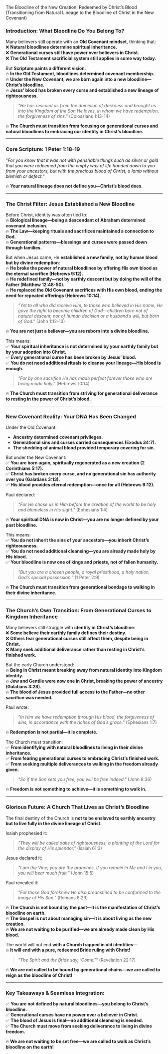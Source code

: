 The Bloodline of the New Creation: Redeemed by Christ’s Blood
(Transitioning from Natural Lineage to the Bloodline of Christ in the New Covenant)

### **Introduction: What Bloodline Do You Belong To?**

Many believers still operate with an **Old Covenant mindset**, thinking that:  
❌ **Natural bloodlines determine spiritual inheritance.**  
❌ **Generational curses still have power over believers in Christ.**  
❌ **The Old Testament sacrificial system still applies in some way today.**

But **Scripture paints a different vision**:  
🔥 **In the Old Testament, bloodlines determined covenant membership.**  
🔥 **Under the New Covenant, we are born again into a new bloodline—Christ’s bloodline.**  
🔥 **Jesus’ blood has broken every curse and established a new lineage of righteousness.**

> _"He has rescued us from the dominion of darkness and brought us into the Kingdom of the Son He loves, in whom we have redemption, the forgiveness of sins."_ (Colossians 1:13-14)

🔥 **The Church must transition from focusing on generational curses and natural bloodlines to embracing our identity in Christ’s bloodline.**

---

### **Core Scripture: 1 Peter 1:18-19**

_"For you know that it was not with perishable things such as silver or gold that you were redeemed from the empty way of life handed down to you from your ancestors, but with the precious blood of Christ, a lamb without blemish or defect."_

🔥 **Your natural lineage does not define you—Christ’s blood does.**

---

### **The Christ Filter: Jesus Established a New Bloodline**

Before Christ, identity was often tied to:  
🔥 **Biological lineage—being a descendant of Abraham determined covenant inclusion.**  
🔥 **The Law—keeping rituals and sacrifices maintained a connection to God.**  
🔥 **Generational patterns—blessings and curses were passed down through families.**

But when Jesus came, He **established a new family, not by human blood but by divine redemption**:  
🔥 **He broke the power of natural bloodlines by offering His own blood as the eternal sacrifice (Hebrews 9:12).**  
🔥 **He redefined family—not by earthly descent but by doing the will of the Father (Matthew 12:48-50).**  
🔥 **He replaced the Old Covenant sacrifices with His own blood, ending the need for repeated offerings (Hebrews 10:14).**

> _"Yet to all who did receive Him, to those who believed in His name, He gave the right to become children of God—children born not of natural descent, nor of human decision or a husband’s will, but born of God."_ (John 1:12-13)

🔥 **You are not just a believer—you are reborn into a divine bloodline.**

This means:  
✅ **Your spiritual inheritance is not determined by your earthly family but by your adoption into Christ.**  
✅ **Every generational curse has been broken by Jesus’ blood.**  
✅ **You do not need additional rituals to cleanse your lineage—His blood is enough.**

> _"For by one sacrifice He has made perfect forever those who are being made holy."_ (Hebrews 10:14)

🔥 **The Church must transition from striving for generational deliverance to resting in the power of Christ’s blood.**

---

### **New Covenant Reality: Your DNA Has Been Changed**

Under the Old Covenant:

- **Ancestry determined covenant privileges.**
- **Generational sins and curses carried consequences (Exodus 34:7).**
- **The shedding of animal blood provided temporary covering for sin.**

But under the New Covenant:  
✅ **You are born again, spiritually regenerated as a new creation (2 Corinthians 5:17).**  
✅ **Christ has broken every curse, and no generational sin has authority over you (Galatians 3:13).**  
✅ **His blood provides eternal redemption—once for all (Hebrews 9:12).**

Paul declared:

> _"For He chose us in Him before the creation of the world to be holy and blameless in His sight."_ (Ephesians 1:4)

🔥 **Your spiritual DNA is now in Christ—you are no longer defined by your past bloodline.**

This means:  
✅ **You do not inherit the sins of your ancestors—you inherit Christ’s righteousness.**  
✅ **You do not need additional cleansing—you are already made holy by His blood.**  
✅ **Your bloodline is now one of kings and priests, not of fallen humanity.**

> _"But you are a chosen people, a royal priesthood, a holy nation, God’s special possession."_ (1 Peter 2:9)

🔥 **The Church must transition from generational bondage to walking in their divine inheritance.**

---

### **The Church’s Own Transition: From Generational Curses to Kingdom Inheritance**

Many believers still struggle with **identity in Christ’s bloodline**:  
❌ **Some believe their earthly family defines their destiny.**  
❌ **Others fear generational curses still affect them, despite being in Christ.**  
❌ **Many seek additional deliverance rather than resting in Christ’s finished work.**

But the early Church understood:  
🔥 **Being in Christ meant breaking away from natural identity into Kingdom identity.**  
🔥 **Jew and Gentile were now one in Christ, breaking the power of ancestry (Galatians 3:28).**  
🔥 **The blood of Jesus provided full access to the Father—no other sacrifice was needed.**

Paul wrote:

> _"In Him we have redemption through His blood, the forgiveness of sins, in accordance with the riches of God’s grace."_ (Ephesians 1:7)

🔥 **Redemption is not partial—it is complete.**

The Church must transition:  
✅ **From identifying with natural bloodlines to living in their divine inheritance.**  
✅ **From fearing generational curses to embracing Christ’s finished work.**  
✅ **From seeking multiple deliverances to walking in the freedom already given.**

> _"So if the Son sets you free, you will be free indeed."_ (John 8:36)

🔥 **Freedom is not something to achieve—it is something to walk in.**

---

### **Glorious Future: A Church That Lives as Christ’s Bloodline**

The final destiny of the Church is **not to be enslaved to earthly ancestry but to live fully in the divine lineage of Christ.**

Isaiah prophesied it:

> _"They will be called oaks of righteousness, a planting of the Lord for the display of His splendor."_ (Isaiah 61:3)

Jesus declared it:

> _"I am the Vine; you are the branches. If you remain in Me and I in you, you will bear much fruit."_ (John 15:5)

Paul revealed it:

> _"For those God foreknew He also predestined to be conformed to the image of His Son."_ (Romans 8:29)

🔥 **The Church is not bound by the past—it is the manifestation of Christ’s bloodline on earth.**  
🔥 **The Gospel is not about managing sin—it is about living as the new creation.**  
🔥 **We are not waiting to be purified—we are already made clean by His blood.**

The world will not end **with a Church trapped in old identities**—  
🔥 **It will end with a pure, redeemed Bride ruling with Christ!**

> _"The Spirit and the Bride say, ‘Come!’"_ (Revelation 22:17)

🔥 **We are not called to be bound by generational chains—we are called to reign as the bloodline of Christ!**

---

### **Key Takeaways & Seamless Integration:**

✅ **You are not defined by natural bloodlines—you belong to Christ’s bloodline.**  
✅ **Generational curses have no power over a believer in Christ.**  
✅ **The blood of Jesus is final—no additional cleansing is needed.**  
✅ **The Church must move from seeking deliverance to living in divine freedom.**

🔥 **We are not waiting to be set free—we are called to walk as Christ’s bloodline on the earth!**
